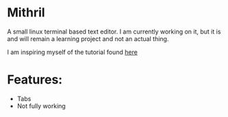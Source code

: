 # Mithril
A small linux terminal based text editor.
I am currently working on it, but it is and will remain a learning project and not an actual thing.

I am inspiring myself of the tutorial found [here](http://viewsourcecode.org/snaptoken/kilo/index.html)

# Features:

- Tabs
- Not fully working

